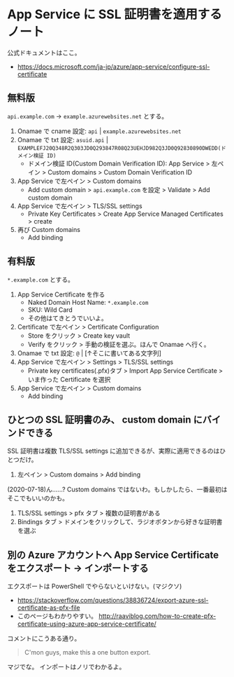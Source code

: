 App Service に SSL 証明書を適用するノート
===

公式ドキュメントはここ。

- https://docs.microsoft.com/ja-jp/azure/app-service/configure-ssl-certificate

## 無料版

`api.example.com` -> `example.azurewebsites.net` とする。

1. Onamae で cname 設定: `api` | `example.azurewebsites.net`
1. Onamae で txt 設定: `asuid.api` | `EXAMPLEFJ20Q348R2Q303JD0Q293847R08Q23UEHJD982Q3JD0Q92830890DWEDD(ドメイン検証 ID)`
    - ドメイン検証 ID(Custom Domain Verification ID): App Service > 左ペイン > Custom domains > Custom Domain Verification ID
1. App Service で左ペイン > Custom domains
    - Add custom domain > `api.example.com` を設定 > Validate > Add custom domain
1. App Service で左ペイン > TLS/SSL settings
    - Private Key Certificates > Create App Service Managed Certificates > create
1. 再び Custom domains
    - Add binding

## 有料版

`*.example.com` とする。

1. App Service Certificate を作る
    - Naked Domain Host Name: `*.example.com`
    - SKU: Wild Card
    - その他はてきとうでいいよ。
1. Certificate で左ペイン > Certificate Configuration
    - Store をクリック > Create key vault
    - Verify をクリック > 手動の検証を選ぶ。ほんで Onamae へ行く。
1. Onamae で txt 設定: `@` | [↑そこに書いてある文字列]
1. App Service で左ペイン > Settings > TLS/SSL settings
    - Private key certificates(.pfx)タブ > Import App Service Certificate > いま作った Certificate を選択
1. App Service で左ペイン > Custom domains
    - Add binding

## ひとつの SSL 証明書のみ、 custom domain にバインドできる

SSL 証明書は複数 TLS/SSL settings に追加できるが、実際に適用できるのはひとつだけ。

1. 左ペイン > Custom domains > Add binding

(2020-07-18)ん……? Custom domains ではないわ。もしかしたら、一番最初はそこでもいいのかも。

1. TLS/SSL settings > pfx タブ > 複数の証明書がある
1. Bindings タブ > ドメインをクリックして、ラジオボタンから好きな証明書を選ぶ

## 別の Azure アカウントへ App Service Certificate をエクスポート -> インポートする

エクスポートは PowerShell でやらないといけない。(マジクソ)

- https://stackoverflow.com/questions/38836724/export-azure-ssl-certificate-as-pfx-file
- このページもわかりやすい。 http://raaviblog.com/how-to-create-pfx-certificate-using-azure-app-service-certificate/

コメントにこうある通り。

> C'mon guys, make this a one button export.

マジでな。
インポートはノリでわかるよ。
